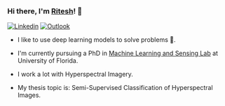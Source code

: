 ### Hi there, I'm [Ritesh](https://ritesh313.github.io/)! 👋
[![Linkedin](https://img.shields.io/badge/-LinkedIn-blue?style=flat&logo=Linkedin&logoColor=white)](https://www.linkedin.com/in/ritesh313/)
[![Outlook](https://img.shields.io/badge/Microsoft_Outlook-0078D4?style=flat&logo=microsoft-outlook&logoColor=white)](mailto:riteshchowdhry@ufl.edu)
<br/>

- I like to use deep learning models to solve problems 🤖.

- I'm currently pursuing a PhD in [Machine Learning and Sensing Lab](https://faculty.eng.ufl.edu/machine-learning/) at University of Florida.

- I work a lot with Hyperspectral Imagery.

- My thesis topic is: Semi-Supervised Classification of Hyperspectral Images.



<!--
**Ritesh313/Ritesh313** is a ✨ _special_ ✨ repository because its `README.md` (this file) appears on your GitHub profile.

Here are some ideas to get you started:

- 🔭 I’m currently working on ...
- 🌱 I’m currently learning ...
- 👯 I’m looking to collaborate on ...
- 🤔 I’m looking for help with ...
- 💬 Ask me about ...
- 📫 How to reach me: ...
- 😄 Pronouns: ...
- ⚡ Fun fact: ...
-->
